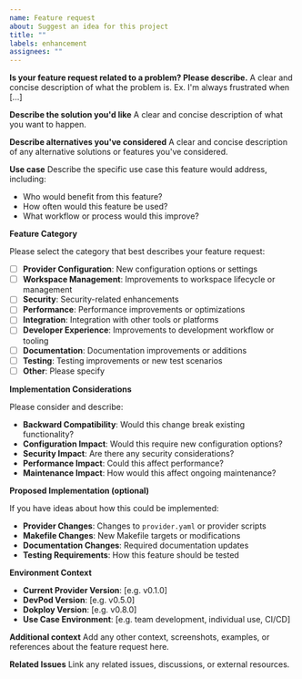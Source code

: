 ```yaml
---
name: Feature request
about: Suggest an idea for this project
title: ""
labels: enhancement
assignees: ""
---
```


**Is your feature request related to a problem? Please describe.**
A clear and concise description of what the problem is. Ex. I'm always frustrated when [...]

**Describe the solution you'd like**
A clear and concise description of what you want to happen.

**Describe alternatives you've considered**
A clear and concise description of any alternative solutions or features you've considered.

**Use case**
Describe the specific use case this feature would address, including:

- Who would benefit from this feature?
- How often would this feature be used?
- What workflow or process would this improve?

**Feature Category**

Please select the category that best describes your feature request:

- [ ] **Provider Configuration**: New configuration options or settings
- [ ] **Workspace Management**: Improvements to workspace lifecycle or management
- [ ] **Security**: Security-related enhancements
- [ ] **Performance**: Performance improvements or optimizations
- [ ] **Integration**: Integration with other tools or platforms
- [ ] **Developer Experience**: Improvements to development workflow or tooling
- [ ] **Documentation**: Documentation improvements or additions
- [ ] **Testing**: Testing improvements or new test scenarios
- [ ] **Other**: Please specify

**Implementation Considerations**

Please consider and describe:

- **Backward Compatibility**: Would this change break existing functionality?
- **Configuration Impact**: Would this require new configuration options?
- **Security Impact**: Are there any security considerations?
- **Performance Impact**: Could this affect performance?
- **Maintenance Impact**: How would this affect ongoing maintenance?

**Proposed Implementation (optional)**

If you have ideas about how this could be implemented:

- **Provider Changes**: Changes to `provider.yaml` or provider scripts
- **Makefile Changes**: New Makefile targets or modifications
- **Documentation Changes**: Required documentation updates
- **Testing Requirements**: How this feature should be tested

**Environment Context**

- **Current Provider Version**: [e.g. v0.1.0]
- **DevPod Version**: [e.g. v0.5.0]
- **Dokploy Version**: [e.g. v0.8.0]
- **Use Case Environment**: [e.g. team development, individual use, CI/CD]

**Additional context**
Add any other context, screenshots, examples, or references about the feature request here.

**Related Issues**
Link any related issues, discussions, or external resources.
